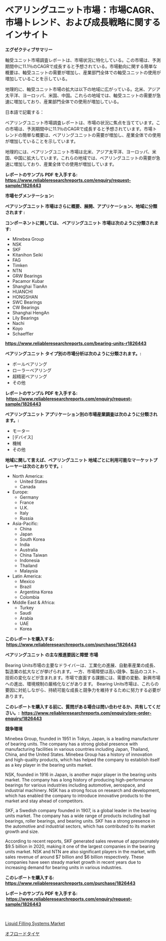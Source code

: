 <p><h1>ベアリングユニット市場：市場CAGR、市場トレンド、および成長戦略に関するインサイト</h1></p><p><strong>エグゼクティブサマリー</strong></p>
<p><p>軸受ユニット市場調査レポートは、市場状況に特化している。この市場は、予測期間中に11.1％のCAGRで成長すると予想されている。市場動向に関する簡単な概要は、軸受ユニットの需要が増加し、産業部門全体での軸受ユニットの使用が増加していることを示している。</p><p>地理的に、軸受ユニット市場の拡大は以下の地域に広がっている。北米、アジア太平洋、ヨーロッパ、米国、中国。これらの地域では、軸受ユニットの需要が急速に増加しており、産業部門全体での使用が増加している。</p><p>日本語で記載する：</p><p>ベアリングユニット市場調査レポートは、市場の状況に焦点を当てています。この市場は、予測期間中に11.1％のCAGRで成長すると予想されています。市場トレンドの簡単な概要は、ベアリングユニットの需要が増加し、産業全体での使用が増加していることを示しています。</p><p>地理的には、ベアリングユニット市場は北米、アジア太平洋、ヨーロッパ、米国、中国に拡大しています。これらの地域では、ベアリングユニットの需要が急速に増加しており、産業全体での使用が増加しています。</p></p>
<p><strong>レポートのサンプル PDF を入手する: <a href="https://www.reliableresearchreports.com/enquiry/request-sample/1826443">https://www.reliableresearchreports.com/enquiry/request-sample/1826443</a></strong></p>
<p><strong>市場セグメンテーション:</strong></p>
<p><strong> ベアリングユニット 市場はさらに概要、展開、アプリケーション、地域に分類されます :</strong></p>
<p><strong>コンポーネントに関しては、 ベアリングユニット 市場は次のように分類されます: &nbsp;</strong></p>
<p><ul><li>Minebea Group</li><li>NSK</li><li>SKF</li><li>Kitanihon Seiki</li><li>FAG</li><li>Timken</li><li>NTN</li><li>GRW Bearings</li><li>Pacamor Kubar</li><li>Shanghai TianAn</li><li>HUANCHI</li><li>HONGSHAN</li><li>SWC Bearings</li><li>CW Bearings</li><li>Shanghai HengAn</li><li>Lily Bearings</li><li>Nachi</li><li>Koyo</li><li>Schaeffler</li></ul></p>
<p><strong><a href="https://www.reliableresearchreports.com/bearing-units-r1826443">https://www.reliableresearchreports.com/bearing-units-r1826443</a></strong></p>
<p><strong> ベアリングユニット タイプ別の市場分析は次のように分類されます。:</strong></p>
<p><ul><li>ボールベアリング</li><li>ローラーベアリング</li><li>超精密ベアリング</li><li>その他</li></ul></p>
<p><strong>レポートのサンプル PDF を入手する: &nbsp;<a href="https://www.reliableresearchreports.com/enquiry/request-sample/1826443">https://www.reliableresearchreports.com/enquiry/request-sample/1826443</a></strong></p>
<p><strong> ベアリングユニット アプリケーション別の市場産業調査は次のように分類されます。:</strong></p>
<p><ul><li>モーター</li><li>[デバイス]</li><li>機械</li><li>その他</li></ul></p>
<p><strong>地域に関して言えば、ベアリングユニット 地域ごとに利用可能なマーケットプレーヤーは次のとおりです。:</strong></p>
<p><ul>
    <li>
        North America:
        <ul>
            <li>United States</li>
            <li>Canada</li>
        </ul>
    </li>
    <li>
        Europe:
        <ul>
            <li>Germany</li>
            <li>France</li>
            <li>U.K.</li>
            <li>Italy</li>
            <li>Russia</li>
        </ul>
    </li>
    <li>
        Asia-Pacific:
        <ul>
            <li>China</li>
            <li>Japan</li>
            <li>South Korea</li>
            <li>India</li>
            <li>Australia</li>
            <li>China Taiwan</li>
            <li>Indonesia</li>
            <li>Thailand</li>
            <li>Malaysia</li>
        </ul>
    </li>
    <li>
        Latin America:
        <ul>
            <li>Mexico</li>
            <li>Brazil</li>
            <li>Argentina Korea</li>
            <li>Colombia</li>
        </ul>
    </li>
    <li>
        Middle East & Africa:
        <ul>
            <li>Turkey</li>
            <li>Saudi</li>
            <li>Arabia</li>
            <li>UAE</li>
            <li>Korea</li>
        </ul>
    </li>
    </ul></p>
<p><strong>このレポートを購入する: &nbsp;<a href="https://www.reliableresearchreports.com/purchase/1826443">https://www.reliableresearchreports.com/purchase/1826443</a></strong></p>
<p><strong>ベアリングユニット の主な推進要因と障壁 市場</strong></p>
<p><p>Bearing Units市場の主要なドライバーは、工業化の進展、自動車産業の成長、製造業の拡大などが挙げられます。一方、市場障壁は高い競争、製品のコスト、技術の変化などが含まれます。市場で直面する課題には、需要の変動、新興市場への進出、環境規制の厳格化などがあります。 Bearing Units市場は、これらの要因に対処しながら、持続可能な成長と競争力を維持するために努力する必要があります。</p></p>
<p><strong>このレポートを購入する前に、質問がある場合は問い合わせるか、共有してください。:&nbsp; <a href="https://www.reliableresearchreports.com/enquiry/pre-order-enquiry/1826443">https://www.reliableresearchreports.com/enquiry/pre-order-enquiry/1826443</a></strong></p>
<p><strong>競争環境</strong></p>
<p><p>Minebea Group, founded in 1951 in Tokyo, Japan, is a leading manufacturer of bearing units. The company has a strong global presence with manufacturing facilities in various countries including Japan, Thailand, China, and the United States. Minebea Group has a history of innovation and high-quality products, which has helped the company to establish itself as a key player in the bearing units market.</p><p>NSK, founded in 1916 in Japan, is another major player in the bearing units market. The company has a long history of producing high-performance bearings for various industries including automotive, aerospace, and industrial machinery. NSK has a strong focus on research and development, which has enabled the company to introduce innovative products to the market and stay ahead of competitors.</p><p>SKF, a Swedish company founded in 1907, is a global leader in the bearing units market. The company has a wide range of products including ball bearings, roller bearings, and bearing units. SKF has a strong presence in the automotive and industrial sectors, which has contributed to its market growth and size.</p><p>According to recent reports, SKF generated sales revenue of approximately $9.5 billion in 2020, making it one of the largest companies in the bearing units market. NSK and NTN are also significant players in the market, with sales revenue of around $7 billion and $6 billion respectively. These companies have seen steady market growth in recent years due to increasing demand for bearing units in various industries.</p></p>
<p><strong>このレポートを購入する: &nbsp; <a href="https://www.reliableresearchreports.com/purchase/1826443">https://www.reliableresearchreports.com/purchase/1826443</a></strong></p>
<p><strong>レポートのサンプル PDF を入手する: &nbsp;<a href="https://www.reliableresearchreports.com/enquiry/request-sample/1826443">https://www.reliableresearchreports.com/enquiry/request-sample/1826443</a></strong><strong></strong></p>
<p>&nbsp;</p>
<p><p><a href="https://github.com/okotobwrhuteie/Market-Research-Report-List-2/blob/main/liquid-filling-systems-market.md">Liquid Filling Systems Market</a></p><p><a href="https://github.com/SarahFahey88/Market-Research-Report-List-1/blob/main/862534632039.md">オフロードタイヤ</a></p></p>